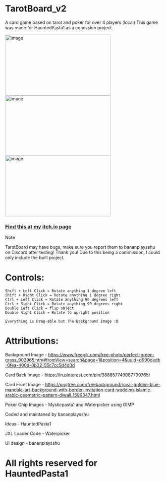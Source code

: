 # TarotBoard_v2
A card game based on tarot and poker for over 4 players (local)
This game was made for HauntedPasta1 as a comission project.

<img width="340" height="196" alt="image" src="https://github.com/user-attachments/assets/67c2416f-467a-40dc-9b98-3ccb6ce23094" />
<img width="340" height="193" alt="image" src="https://github.com/user-attachments/assets/521289bb-0d7c-445b-9cb2-927a4b5c9eb8" />
<img width="340" height="197" alt="image" src="https://github.com/user-attachments/assets/23edea76-552b-41a4-9217-7a63afbb6bc3" />


### [Find this at my itch.io page](https://bananplayss.itch.io/tarotboard)


 > [!NOTE]
> TarotBoard may have bugs, make sure you report them to bananplaysshu on Discord after testing! Thank you!
> Due to this being a commission, I could only include the built project.

# Controls:
```
Shift + Left Click = Rotate anything 1 degree left
Shift + Right Click = Rotate anything 1 degree right
Ctrl + Left Click = Rotate anything 90 degrees left
Ctrl + Right Click = Rotate anything 90 degrees right
Double Left Click = flip object
Double Right Click = Rotate to upright position

Everything is Drag-able but The Background Image :D
```

# Attributions:

Background Image - https://www.freepik.com/free-photo/perfect-green-grass_902965.htm#fromView=search&page=1&position=4&uuid=d990dedb-0fea-400d-8b32-55c7cc5d4d3d

Card Back Image - https://in.pinterest.com/pin/388857749087799765/

Card Front Image - https://pngtree.com/freebackground/royal-golden-blue-mandala-art-background-with-border-invitation-card-wedding-islamic-arabic-geometric-pattern-diwali_1596347.html

Poker Chip Images - Mysticpasta1 and Waterpicker using GIMP

Coded and maintaned by bananplaysshu

Ideas - HauntedPasta1

JXL Loader Code - Waterpicker

UI design - bananplaysshu

# All rights reserved for HauntedPasta1
